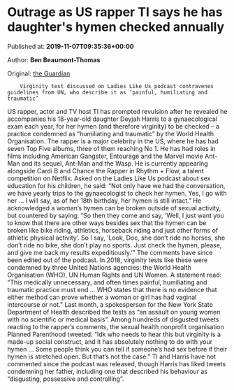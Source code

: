 
# Outrage as US rapper TI says he has daughter's hymen checked annually

Published at: **2019-11-07T09:35:36+00:00**

Author: **Ben Beaumont-Thomas**

Original: [the Guardian](https://www.theguardian.com/music/2019/nov/07/ti-rapper-daughter-hymen-check-outrage)


        Virginity test discussed on Ladies Like Us podcast contravenes guidelines from UN, who describe it as ‘painful, humiliating and traumatic’
      
US rapper, actor and TV host TI has prompted revulsion after he revealed he accompanies his 18-year-old daughter Deyjah Harris to a gynaecological exam each year, for her hymen (and therefore virginity) to be checked – a practice condemned as “humiliating and traumatic” by the World Health Organisation.
The rapper is a major celebrity in the US, where he has had seven Top Five albums, three of them reaching No 1. He has had roles in films including American Gangster, Entourage and the Marvel movie Ant-Man and its sequel, Ant-Man and the Wasp. He is currently appearing alongside Cardi B and Chance the Rapper in Rhythm + Flow, a talent competition on Netflix.
Asked on the Ladies Like Us podcast about sex education for his children, he said: “Not only have we had the conversation, we have yearly trips to the gynaecologist to check her hymen. Yes, I go with her … I will say, as of her 18th birthday, her hymen is still intact.”
He acknowledged a woman’s hymen can be broken outside of sexual activity, but countered by saying: “So then they come and say, ‘Well, I just want you to know that there are other ways besides sex that the hymen can be broken like bike riding, athletics, horseback riding and just other forms of athletic physical activity’. So I say, ‘Look, Doc, she don’t ride no horses, she don’t ride no bike, she don’t play no sports. Just check the hymen, please, and give me back my results expeditiously.’” The comments have since been edited out of the podcast.
In 2018, virginity tests like these were condemned by three United Nations agencies: the World Health Organisation (WHO), UN Human Rights and UN Women. A statement read: “This medically unnecessary, and often times painful, humiliating and traumatic practice must end … WHO states that there is no evidence that either method can prove whether a woman or girl has had vaginal intercourse or not.”
Last month, a spokesperson for the New York State Department of Health described the tests as “an assault on young women with no scientific or medical basis”.
Among hundreds of disgusted tweets reacting to the rapper’s comments, the sexual health nonprofit organisation Planned Parenthood tweeted: “Idk who needs to hear this but virginity is a made-up social construct, and it has absolutely nothing to do with your hymen … Some people think you can tell if someone’s had sex before if their hymen is stretched open. But that’s not the case.”
TI and Harris have not commented since the podcast was released, though Harris has liked tweets condemning her father, including one that described his behaviour as “disgusting, possessive and controlling”.
